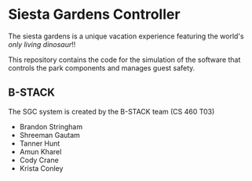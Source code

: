 # Siesta Gardens Controller
The siesta gardens is a unique vacation experience featuring the world's 
_only living dinosaur_!!

This repository contains the code for the simulation of the software that 
controls the park components and manages guest safety.

## B-STACK
The SGC system is created by the B-STACK team (CS 460 T03)
- Brandon Stringham
- Shreeman Gautam
- Tanner Hunt
- Amun Kharel
- Cody Crane
- Krista Conley